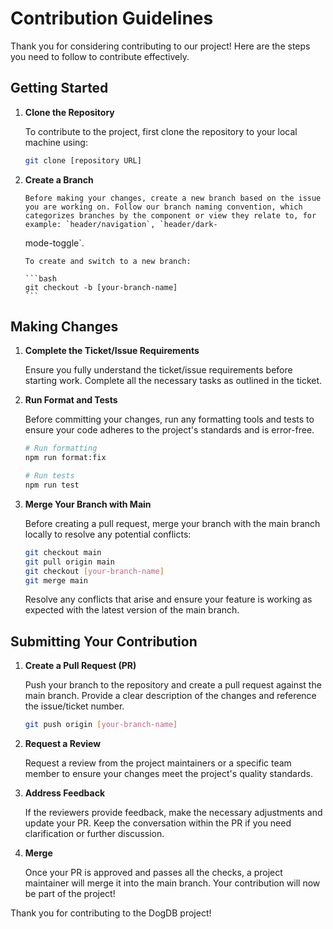 # Contribution Guidelines

Thank you for considering contributing to our project! Here are the steps you need to follow to contribute effectively.

## Getting Started

1.  **Clone the Repository**

    To contribute to the project, first clone the repository to your local machine using:

    ```bash
    git clone [repository URL]
    ```

2.  **Create a Branch**

        Before making your changes, create a new branch based on the issue you are working on. Follow our branch naming convention, which categorizes branches by the component or view they relate to, for example: `header/navigation`, `header/dark-

    mode-toggle`.

        To create and switch to a new branch:

        ```bash
        git checkout -b [your-branch-name]
        ```

## Making Changes

1. **Complete the Ticket/Issue Requirements**

    Ensure you fully understand the ticket/issue requirements before starting work. Complete all the necessary tasks as outlined in the ticket.

2. **Run Format and Tests**

    Before committing your changes, run any formatting tools and tests to ensure your code adheres to the project's standards and is error-free.

    ```bash
    # Run formatting
    npm run format:fix

    # Run tests
    npm run test
    ```

3. **Merge Your Branch with Main**

    Before creating a pull request, merge your branch with the main branch locally to resolve any potential conflicts:

    ```bash
    git checkout main
    git pull origin main
    git checkout [your-branch-name]
    git merge main
    ```

    Resolve any conflicts that arise and ensure your feature is working as expected with the latest version of the main branch.

## Submitting Your Contribution

1. **Create a Pull Request (PR)**

    Push your branch to the repository and create a pull request against the main branch. Provide a clear description of the changes and reference the issue/ticket number.

    ```bash
    git push origin [your-branch-name]
    ```

2. **Request a Review**

    Request a review from the project maintainers or a specific team member to ensure your changes meet the project's quality standards.

3. **Address Feedback**

    If the reviewers provide feedback, make the necessary adjustments and update your PR. Keep the conversation within the PR if you need clarification or further discussion.

4. **Merge**

    Once your PR is approved and passes all the checks, a project maintainer will merge it into the main branch. Your contribution will now be part of the project!

Thank you for contributing to the DogDB project!
